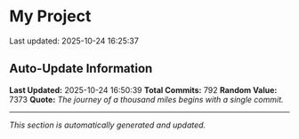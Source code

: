 # My Project


Last updated: 2025-10-24 16:25:37































































































































































































































































































































































































































































































































































































































































































































































































































































































































































































































































































































































































































## Auto-Update Information

**Last Updated:** 2025-10-24 16:50:39
**Total Commits:** 792
**Random Value:** 7373
**Quote:** _The journey of a thousand miles begins with a single commit._

---
_This section is automatically generated and updated._